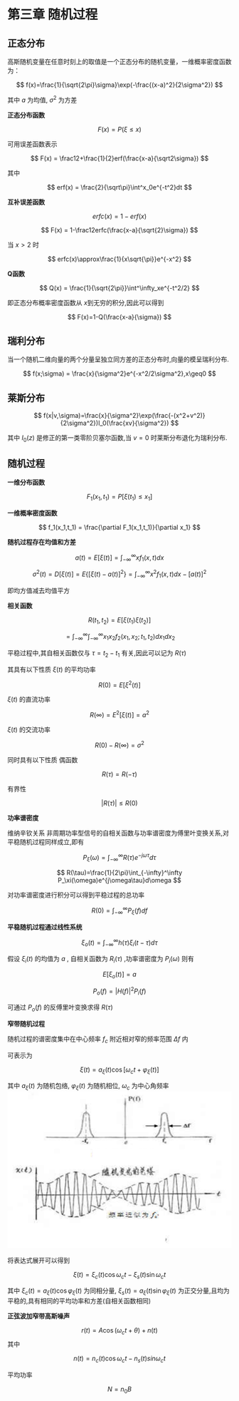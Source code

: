 # 第三章 随机过程

## 正态分布

高斯随机变量在任意时刻上的取值是一个正态分布的随机变量，一维概率密度函数为：

$$ f(x)=\frac{1}{\sqrt{2\pi}\sigma}\exp(-\frac{(x-a)^2}{2\sigma^2}) $$

其中 $a$ 为均值, $\sigma^2$ 为方差

**正态分布函数**

$$ F(x)=P(\xi\leq x) $$

可用误差函数表示

$$ F(x) = \frac12+\frac{1}{2}erf(\frac{x-a}{\sqrt2\sigma}) $$

其中

$$ erf(x) = \frac{2}{\sqrt\pi}\int^x_0e^{-t^2}dt $$

**互补误差函数**

$$ erfc(x) = 1-erf(x) $$

$$ F(x) =  1-\frac12erfc(\frac{x-a}{\sqrt{2}\sigma}) $$

当 $x>2$ 时

$$ erfc(x)\approx\frac{1}{x\sqrt{\pi}}e^{-x^2} $$

**Q函数**

$$ Q(x) = \frac{1}{\sqrt{2\pi}}\int^\infty_xe^{-t^2/2} $$

即正态分布概率密度函数从 $x$到无穷的积分,因此可以得到

$$ F(x)=1-Q(\frac{x-a}{\sigma}) $$ 

## 瑞利分布

当一个随机二维向量的两个分量呈独立同方差的正态分布时,向量的模呈瑞利分布.

$$ f(x;\sigma) = \frac{x}{\sigma^2}e^{-x^2/2\sigma^2},x\geq0 $$

## 莱斯分布

$$ f(x|v,\sigma)=\frac{x}{\sigma^2}\exp(\frac{-(x^2+v^2)}{2\sigma^2})I_0(\frac{xv}{\sigma^2}) $$

其中 $I_0(z)$ 是修正的第一类零阶贝塞尔函数,当 $v=0$ 时莱斯分布退化为瑞利分布.

## 随机过程

**一维分布函数**

$$ F_1(x_1,t_1) = P[\xi(t_1)\leq x_1] $$

**一维概率密度函数**

$$ f_1(x_1,t_1) = \frac{\partial F_1(x_1,t_1)}{\partial x_1} $$

**随机过程存在均值和方差**

$$ a(t)=E[\xi(t)] = \int^\infty_{-\infty} xf_1(x,t)dx $$

$$ \sigma^2(t)=D[\xi(t)] = E\{[\xi(t)-a(t)]^2\} = \int^\infty_{-\infty}x^2f_1(x,t)dx - [a(t)]^2 $$

即均方值减去均值平方

**相关函数**

$$ R(t_1,t_2)=E[\xi(t_1)\xi(t_2)] $$

$$ =\int^\infty_{-\infty}\int^\infty_{-\infty}x_1x_2f_2(x_1,x_2;t_1,t_2)dx_1dx_2 $$

平稳过程中,其自相关函数仅与 $\tau=t_2-t_1$ 有关,因此可以记为 $R(\tau)$

其具有以下性质
$\xi(t)$ 的平均功率

$$ R(0) = E[\xi^2(t)] $$

$\xi(t)$ 的直流功率

$$ R(\infty) = E^2[\xi(t)] = a^2 $$

$\xi(t)$ 的交流功率

$$ R(0) - R(\infty) = \sigma^2 $$

同时具有以下性质
偶函数

$$ R(\tau) = R(-\tau) $$

有界性

$$ |R(\tau)| \leq R(0) $$

**功率谱密度**

维纳辛钦关系
非周期功率型信号的自相关函数与功率谱密度为傅里叶变换关系,对平稳随机过程同样成立,即有

$$ P_\xi(\omega) = \int^\infty_{-\infty}R(\tau)e^{-j\omega\tau}d\tau $$

$$ R(\tau)=\frac{1}{2\pi}\int_{-\infty}^\infty P_\xi(\omega)e^{j\omega\tau}d\omega $$

对功率谱密度进行积分可以得到平稳过程的总功率

$$ R(0) = \int^\infty_{-\infty}P_\xi(f)df $$

**平稳随机过程通过线性系统**

$$ \xi_o(t) = \int^\infty_{-\infty}h(\tau)\xi_i(t-\tau)d\tau $$

假设 $\xi_i(t)$ 的均值为 $a$ , 自相关函数为 $R_i(\tau)$ ,功率谱密度为 $P_i(\omega)$ 则有

$$ E[\xi_o(t)] = a $$

$$ P_o(f) = |H(f)|^2P_i(f) $$

可通过 $P_o(f)$ 的反傅里叶变换求得 $R(\tau)$

**窄带随机过程**

随机过程的谱密度集中在中心频率 $f_c$ 附近相对窄的频率范围 $\Delta f$ 内

可表示为

$$ \xi(t) = a_\xi(t)\cos[\omega_ct+\varphi_\xi(t)] $$

其中 $a_\xi(t)$ 为随机包络, $\varphi_\xi(t)$ 为随机相位, $\omega_c$ 为中心角频率
![ch3](image.png)

将表达式展开可以得到

$$ \xi(t) = \xi_c(t)\cos\omega_ct - \xi_s(t)\sin\omega_ct $$

其中 $\xi_c(t)=a_\xi(t)\cos\varphi_\xi(t)$ 为同相分量, $\xi_s(t)=a_\xi(t)\sin\varphi_\xi(t)$ 为正交分量,且均为平稳的,具有相同的平均功率和方差(自相关函数相同)

**正弦波加窄带高斯噪声**

$$ r(t) = A\cos(\omega_ct+\theta)+n(t) $$
其中

$$ n(t) = n_c(t)\cos\omega_ct - n_s(t)sin\omega_ct $$

平均功率

$$ N = n_0B $$